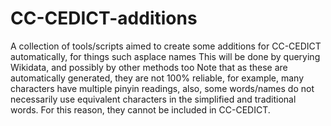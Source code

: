 # CC-CEDICT-additions
A  collection of tools/scripts aimed to create some additions for CC-CEDICT automatically, for things such asplace names
This will be done by querying Wikidata, and possibly by other methods too
Note that as these are automatically generated, they are not 100% reliable, for example, many characters have multiple pinyin readings, also, some words/names do not necessarily use equivalent characters in the simplified and traditional words. For this reason, they cannot be included in CC-CEDICT.
